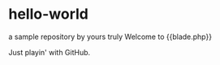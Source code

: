 # hello-world
a sample repository by yours truly
Welcome to {{blade.php}}

Just playin' with GitHub.
